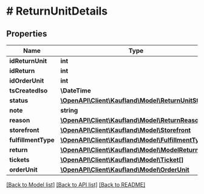 # # ReturnUnitDetails

## Properties

Name | Type | Description | Notes
------------ | ------------- | ------------- | -------------
**idReturnUnit** | **int** |  |
**idReturn** | **int** |  |
**idOrderUnit** | **int** |  |
**tsCreatedIso** | **\DateTime** |  |
**status** | [**\OpenAPI\Client\Kaufland\Model\ReturnUnitStatus**](ReturnUnitStatus.md) |  |
**note** | **string** |  |
**reason** | [**\OpenAPI\Client\Kaufland\Model\ReturnReason**](ReturnReason.md) |  |
**storefront** | [**\OpenAPI\Client\Kaufland\Model\Storefront**](Storefront.md) |  |
**fulfillmentType** | [**\OpenAPI\Client\Kaufland\Model\FulfillmentType**](FulfillmentType.md) |  |
**return** | [**\OpenAPI\Client\Kaufland\Model\ModelReturn**](ModelReturn.md) |  |
**tickets** | [**\OpenAPI\Client\Kaufland\Model\Ticket[]**](Ticket.md) |  | [optional]
**orderUnit** | [**\OpenAPI\Client\Kaufland\Model\OrderUnit**](OrderUnit.md) |  | [optional]

[[Back to Model list]](../../README.md#models) [[Back to API list]](../../README.md#endpoints) [[Back to README]](../../README.md)
